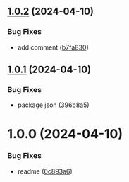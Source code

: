 ## [1.0.2](https://github.com/sebastian-schuler/ts-esm-npm-package-template-main/compare/v1.0.1...v1.0.2) (2024-04-10)

### Bug Fixes

- add comment ([b7fa830](https://github.com/sebastian-schuler/ts-esm-npm-package-template-main/commit/b7fa8309d5d4542ae288a43563d2e3b959a5abe7))

## [1.0.1](https://github.com/sebastian-schuler/ts-esm-npm-package-template-main/compare/v1.0.0...v1.0.1) (2024-04-10)

### Bug Fixes

- package json ([396b8a5](https://github.com/sebastian-schuler/ts-esm-npm-package-template-main/commit/396b8a5393a0b75173b3a21ca783d28590774b13))

# 1.0.0 (2024-04-10)

### Bug Fixes

- readme ([6c893a6](https://github.com/sebastian-schuler/ts-esm-npm-package-template-main/commit/6c893a633135aab3f2ac76872b0c02b4bfc98440))
